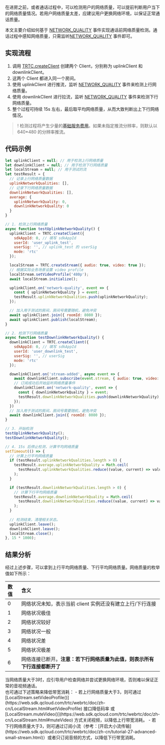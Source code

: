 在进房之前，或者通话过程中，可以检测用户的网络质量，可以提前判断用户当下的网络质量情况。若用户网络质量太差，应建议用户更换网络环境，以保证正常通话质量。

本文主要介绍如何基于 [NETWORK_QUALITY](https://web.sdk.qcloud.com/trtc/webrtc/doc/zh-cn/module-ClientEvent.html#.NETWORK_QUALITY) 事件实现通话前网络质量检测。通话过程中感知网络质量，只需监听[NETWORK_QUALITY](https://web.sdk.qcloud.com/trtc/webrtc/doc/zh-cn/module-ClientEvent.html#.NETWORK_QUALITY) 事件即可。

## 实现流程

1. 调用 [TRTC.createClient](https://web.sdk.qcloud.com/trtc/webrtc/doc/zh-cn/TRTC.html#.createClient) 创建两个 Client，分别称为 uplinkClient 和 downlinkClient。
2. 这两个 Client 都进入同一个房间。
3. 使用 uplinkClient 进行推流，监听 [NETWORK_QUALITY](https://web.sdk.qcloud.com/trtc/webrtc/doc/zh-cn/module-ClientEvent.html#.NETWORK_QUALITY) 事件来检测上行网络质量。
4. 使用 downlinkClient 进行拉流，监听 [NETWORK_QUALITY](https://web.sdk.qcloud.com/trtc/webrtc/doc/zh-cn/module-ClientEvent.html#.NETWORK_QUALITY) 事件来检测下行网络质量。
5. 整个过程可持续 15s 左右，最后取平均网络质量，从而大致判断出上下行网络情况。

> ! 检测过程将产生少量的[基础服务费用](https://cloud.tencent.com/document/product/647/17157#.E5.9F.BA.E7.A1.80.E6.9C.8D.E5.8A.A1)。如果未指定推流分辨率，则默认以 640*480 的分辨率推流。

## 代码示例

```js
let uplinkClient = null; // 用于检测上行网络质量
let downlinkClient = null; // 用于检测下行网络质量
let localStream = null; // 用于测试的流
let testResult = {
  // 记录上行网络质量数据
  uplinkNetworkQualities: [],
  // 记录下行网络质量数据
  downlinkNetworkQualities: [],
  average: {
    uplinkNetworkQuality: 0,
    downlinkNetworkQuality: 0
  }
}

// 1. 检测上行网络质量
async function testUplinkNetworkQuality() {
  uplinkClient = TRTC.createClient({
    sdkAppId: 0, // 填写 sdkAppId
    userId: 'user_uplink_test',
    userSig: '', // uplink_test 的 userSig
    mode: 'rtc'
  });

  localStream = TRTC.createStream({ audio: true, video: true });
  // 根据实际业务场景设置 video profile
  localStream.setVideoProfile('480p'); 
  await localStream.initialize();

  uplinkClient.on('network-quality', event => {
    const { uplinkNetworkQuality } = event;
    testResult.uplinkNetworkQualities.push(uplinkNetworkQuality);
  });

  // 加入用于测试的房间，房间号需要随机，避免冲突
  await uplinkClient.join({ roomId: 8080 }); 
  await uplinkClient.publish(localStream);
}

// 2. 检测下行网络质量
async function testDownlinkNetworkQuality() {
  downlinkClient = TRTC.createClient({
    sdkAppId: 0, // 填写 sdkAppId
    userId: 'user_downlink_test',
    userSig: '', // userSig
    mode: 'rtc'
  });

  downlinkClient.on('stream-added', async event => {
    await downlinkClient.subscribe(event.stream, { audio: true, video: true });
    // 订阅成功后开始监听网络质量事件
    downlinkClient.on('network-quality', event => {
      const { downlinkNetworkQuality } = event;
      testResult.downlinkNetworkQualities.push(downlinkNetworkQuality);
    });
  })
  // 加入用于测试的房间，房间号需要随机，避免冲突
  await downlinkClient.join({ roomId: 8080 });
}

// 3. 开始检测
testUplinkNetworkQuality();
testDownlinkNetworkQuality();

// 4. 15s 后停止检测，计算平均网络质量
setTimeout(() => {
  // 计算上行平均网络质量
  if (testResult.uplinkNetworkQualities.length > 0) {
    testResult.average.uplinkNetworkQuality = Math.ceil(
      testResult.uplinkNetworkQualities.reduce((value, current) => value + current, 0) / testResult.uplinkNetworkQualities.length
    );
  }

  if (testResult.downlinkNetworkQualities.length > 0) {
    // 计算下行平均网络质量
    testResult.average.downlinkNetworkQuality = Math.ceil(
      testResult.downlinkNetworkQualities.reduce((value, current) => value + current, 0) / testResult.downlinkNetworkQualities.length
    );
  }
    
  // 检测结束，清理相关状态。
  uplinkClient.leave();
  downlinkClient.leave();
  localStream.close();
}, 15 * 1000);
```

## 结果分析

经过上述步骤，可以拿到上行平均网络质量、下行平均网络质量。网络质量的枚举值如下所示：

| 数值 | 含义                                                         |
| :--- | :----------------------------------------------------------- |
| 0    | 网络状况未知，表示当前 client 实例还没有建立上行/下行连接    |
| 1    | 网络状况极佳                                                 |
| 2    | 网络状况较好                                                 |
| 3    | 网络状况一般                                                 |
| 4    | 网络状况差                                                   |
| 5    | 网络状况极差                                                 |
| 6    | 网络连接已断开。**注意：若下行网络质量为此值，则表示所有下行连接都断开了**

<dx-alert infotype="notice" title="建议：">
当网络质量大于3时，应引导用户检查网络并尝试更换网络环境，否则难以保证正常的音视频通话。<br>也可通过下述策略来降低带宽消耗：
 - 若上行网络质量大于3，则可通过 [LocalStream.setVideoProfile()](https://web.sdk.qcloud.com/trtc/webrtc/doc/zh-cn/LocalStream.html#setVideoProfile) 接口降低码率 或 [LocalStream.muteVideo()](https://web.sdk.qcloud.com/trtc/webrtc/doc/zh-cn/LocalStream.html#muteVideo) 方式关闭视频，以降低上行带宽消耗。
 - 若下行网络质量大于3，则可通过订阅小流（参考：[开启大小流传输](https://web.sdk.qcloud.com/trtc/webrtc/doc/zh-cn/tutorial-27-advanced-small-stream.html)）或者只订阅音频的方式，以降低下行带宽消耗。
</dx-alert>




